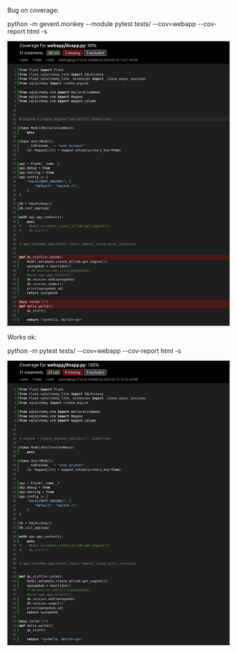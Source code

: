 Bug on coverage:

python -m gevent.monkey --module pytest tests/ --cov=webapp --cov-report html -s

![](coverage_bug.jpg)



Works ok:

python -m pytest tests/ --cov=webapp --cov-report html -s


![](coverage_no_bug.jpg)
